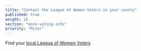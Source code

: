 ```yaml
---
title: "Contact the League of Women Voters in your county"
published: true
weight: 16
section: "more-voting-info"
priority: "Minor"
---
```

Find your [local League of Women Voters](https://cavotes.org/local)

